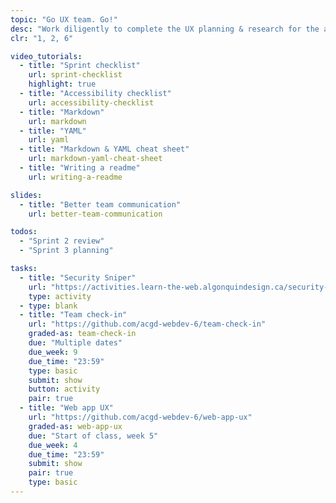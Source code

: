 ```yaml
---
topic: "Go UX team. Go!"
desc: "Work diligently to complete the UX planning & research for the app to ready it for testing."
clr: "1, 2, 6"

video_tutorials:
  - title: "Sprint checklist"
    url: sprint-checklist
    highlight: true
  - title: "Accessibility checklist"
    url: accessibility-checklist
  - title: "Markdown"
    url: markdown
  - title: "YAML"
    url: yaml
  - title: "Markdown & YAML cheat sheet"
    url: markdown-yaml-cheat-sheet
  - title: "Writing a readme"
    url: writing-a-readme

slides:
  - title: "Better team communication"
    url: better-team-communication

todos:
  - "Sprint 2 review"
  - "Sprint 3 planning"

tasks:
  - title: "Security Sniper"
    url: "https://activities.learn-the-web.algonquindesign.ca/security-sniper/"
    type: activity
  - type: blank
  - title: "Team check-in"
    url: "https://github.com/acgd-webdev-6/team-check-in"
    graded-as: team-check-in
    due: "Multiple dates"
    due_week: 9
    due_time: "23:59"
    type: basic
    submit: show
    button: activity
    pair: true
  - title: "Web app UX"
    url: "https://github.com/acgd-webdev-6/web-app-ux"
    graded-as: web-app-ux
    due: "Start of class, week 5"
    due_week: 4
    due_time: "23:59"
    submit: show
    pair: true
    type: basic
---
```

